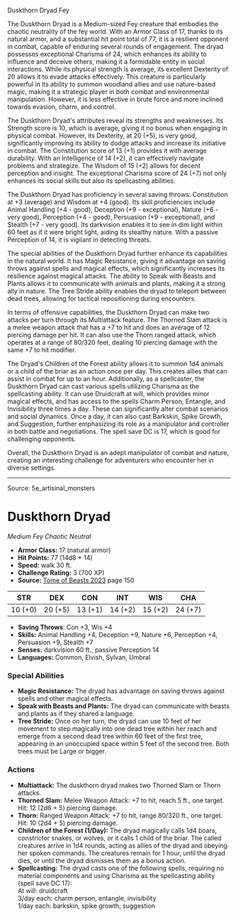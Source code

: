 <MonsterName/>Duskthorn Dryad</MonsterName>
<CreatureType/>Fey</CreatureType>

<summary>The Duskthorn Dryad is a Medium-sized Fey creature that embodies the chaotic neutrality of the fey world. With an Armor Class of 17, thanks to its natural armor, and a substantial hit point total of 77, it is a resilient opponent in combat, capable of enduring several rounds of engagement. The dryad possesses exceptional Charisma of 24, which enhances its ability to influence and deceive others, making it a formidable entity in social interactions. While its physical strength is average, its excellent Dexterity of 20 allows it to evade attacks effectively. This creature is particularly powerful in its ability to summon woodland allies and use nature-based magic, making it a strategic player in both combat and environmental manipulation. However, it is less effective in brute force and more inclined towards evasion, charm, and control.</summary>

<detail>

The Duskthorn Dryad's attributes reveal its strengths and weaknesses. Its Strength score is 10, which is average, giving it no bonus when engaging in physical combat. However, its Dexterity, at 20 (+5), is very good, significantly improving its ability to dodge attacks and increase its initiative in combat. The Constitution score of 13 (+1) provides it with average durability. With an Intelligence of 14 (+2), it can effectively navigate problems and strategize. The Wisdom of 15 (+2) allows for decent perception and insight. The exceptional Charisma score of 24 (+7) not only enhances its social skills but also its spellcasting abilities.

The Duskthorn Dryad has proficiency in several saving throws: Constitution at +3 (average) and Wisdom at +4 (good). Its skill proficiencies include Animal Handling (+4 - good), Deception (+9 - exceptional), Nature (+6 - very good), Perception (+4 - good), Persuasion (+9 - exceptional), and Stealth (+7 - very good). Its darkvision enables it to see in dim light within 60 feet as if it were bright light, aiding its stealthy nature. With a passive Perception of 14, it is vigilant in detecting threats.

The special abilities of the Duskthorn Dryad further enhance its capabilities in the natural world. It has Magic Resistance, giving it advantage on saving throws against spells and magical effects, which significantly increases its resilience against magical attacks. The ability to Speak with Beasts and Plants allows it to communicate with animals and plants, making it a strong ally in nature. The Tree Stride ability enables the dryad to teleport between dead trees, allowing for tactical repositioning during encounters.

In terms of offensive capabilities, the Duskthorn Dryad can make two attacks per turn through its Multiattack feature. The Thorned Slam attack is a melee weapon attack that has a +7 to hit and does an average of 12 piercing damage per hit. It can also use the Thorn ranged attack, which operates at a range of 80/320 feet, dealing 10 piercing damage with the same +7 to hit modifier. 

The Dryad's Children of the Forest ability allows it to summon 1d4 animals or a child of the briar as an action once per day. This creates allies that can assist in combat for up to an hour. Additionally, as a spellcaster, the Duskthorn Dryad can cast various spells utilizing Charisma as the spellcasting ability. It can use Druidcraft at will, which provides minor magical effects, and has access to the spells Charm Person, Entangle, and Invisibility three times a day. These can significantly alter combat scenarios and social dynamics. Once a day, it can also cast Barkskin, Spike Growth, and Suggestion, further emphasizing its role as a manipulator and controller in both battle and negotiations. The spell save DC is 17, which is good for challenging opponents.

Overall, the Duskthorn Dryad is an adept manipulator of combat and nature, creating an interesting challenge for adventurers who encounter her in diverse settings.</detail>



---

Source: 5e_artisinal_monsters

# Duskthorn Dryad

*Medium* *Fey* *Chaotic Neutral*

- **Armor Class:** 17 (natural armor)
- **Hit Points:** 77 (14d8 + 14)
- **Speed:** walk 30 ft.
- **Challenge Rating:** 3 (700 XP)
- **Source:** [Tome of Beasts 2023](https://koboldpress.com/kpstore/product/tome-of-beasts-1-2023-edition/) page 150

| STR | DEX | CON | INT | WIS | CHA |
| --- | --- | --- | --- | --- | --- |
| 10 (+0) | 20 (+5) | 13 (+1) | 14 (+2) | 15 (+2) | 24 (+7) |

- **Saving Throws**: Con +3, Wis +4
- **Skills:** Animal Handling +4, Deception +9, Nature +6, Perception +4, Persuasion +9, Stealth +7
- **Senses:** darkvision 60 ft., passive Perception 14
- **Languages:** Common, Elvish, Sylvan, Umbral

### Special Abilities

- **Magic Resistance:** The dryad has advantage on saving throws against spells and other magical effects.
- **Speak with Beasts and Plants:** The dryad can communicate with beasts and plants as if they shared a language.
- **Tree Stride:** Once on her turn, the dryad can use 10 feet of her movement to step magically into one dead tree within her reach and emerge from a second dead tree within 60 feet of the first tree, appearing in an unoccupied space within 5 feet of the second tree. Both trees must be Large or bigger.

### Actions

- **Multiattack:** The duskthorn dryad makes two Thorned Slam or Thorn attacks.
- **Thorned Slam:** Melee Weapon Attack: +7 to hit, reach 5 ft., one target. Hit: 12 (2d6 + 5) piercing damage.
- **Thorn:** Ranged Weapon Attack: +7 to hit, range 80/320 ft., one target. Hit: 10 (2d4 + 5) piercing damage.
- **Children of the Forest (1/Day):** The dryad magically calls 1d4 boars, constrictor snakes, or wolves, or it calls 1 child of the briar. The called creatures arrive in 1d4 rounds, acting as allies of the dryad and obeying her spoken commands. The creatures remain for 1 hour, until the dryad dies, or until the dryad dismisses them as a bonus action.
- **Spellcasting:** The dryad casts one of the following spells, requiring no material components and using Charisma as the spellcasting ability (spell save DC 17):<br>At will: druidcraft<br>3/day each: charm person, entangle, invisibility<br>1/day each: barkskin, spike growth, suggestion


